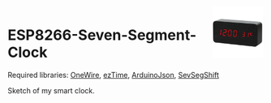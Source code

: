 <img src="/img/clock.png" align="right" width="20%" />

# ESP8266-Seven-Segment-Clock


Required libraries: [OneWire](https://github.com/PaulStoffregen/OneWire),
                    [ezTime](https://github.com/ropg/ezTime),
                    [ArduinoJson](https://github.com/bblanchon/ArduinoJson),
                    [SevSegShift](https://github.com/bridystone/SevSegShift)

Sketch of my smart clock.
